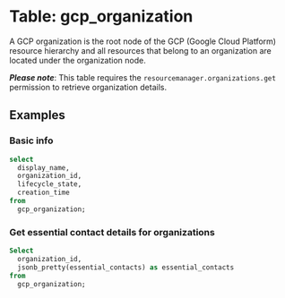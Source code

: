# Table: gcp_organization

A GCP organization is the root node of the GCP (Google Cloud Platform) resource hierarchy and all resources that belong to an organization are located under the organization node.

**_Please note_**: This table requires the `resourcemanager.organizations.get` permission to retrieve organization details.

## Examples

### Basic info

```sql
select
  display_name,
  organization_id,
  lifecycle_state,
  creation_time
from
  gcp_organization;
```

### Get essential contact details for organizations

```sql
Select
  organization_id,
  jsonb_pretty(essential_contacts) as essential_contacts
from
  gcp_organization;
```
